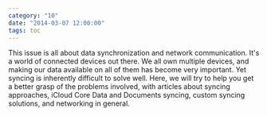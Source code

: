 ```yaml
---
category: "10"
date: "2014-03-07 12:00:00"
tags: toc
---
```


This issue is all about data synchronization and network communication. It's a world of connected devices out there. We all own multiple devices, and making our data available on all of them has become very important. Yet syncing is inherently difficult to solve well. Here, we will try to help you get a better grasp of the problems involved, with articles about syncing approaches, iCloud Core Data and Documents syncing, custom syncing solutions, and networking in general.
